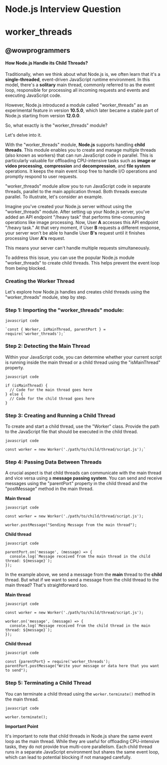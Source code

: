 # Node.js Interview Question 
# worker_threads
## @wowprogrammers



#### How Node.js Handle its Child Threads?
Traditionally, when we think about what Node.js is, we often learn that it's a **single-threaded**, event-driven JavaScript runtime environment. In this model, there's a **solitary** main thread, commonly referred to as the event loop, responsible for processing all incoming requests and events and executing JavaScript code.

However, Node.js introduced a module called "worker_threads" as an experimental feature in version **10.5.0**, which later became a stable part of Node.js starting from version **12.0.0**.

So, what exactly is the "worker_threads" module?

Let's delve into it.

With the "worker_threads" module, **Node.js** supports handling **child threads**. This module enables you to create and manage multiple threads (also known as workers) that can run JavaScript code in parallel. This is particularly valuable for offloading CPU-intensive tasks such as **image or video processing**, **compression** and **decompression**, and **file system** operations. It keeps the main event loop free to handle I/O operations and promptly respond to user requests.

"worker_threads" module allow you to run JavaScript code in separate threads, parallel to the main application thread. Both threads execute parallel. To illustrate, let's consider an example.

Imagine you've created your Node.js server without using the "worker_threads" module. After setting up your Node.js server, you've added an API endpoint "/heavy task" that performs time-consuming operations like image processing. Now, User **A** accesses this API endpoint "/heavy task." At that very moment, if User **B** requests a different response, your server won't be able to handle User **B's** request until it finishes processing User **A's** request.

This means your server can't handle multiple requests simultaneously.

To address this issue, you can use the popular Node.js module "worker_threads" to create child threads. This helps prevent the event loop from being blocked.

### Creating the Worker Thread

Let's explore how Node.js handles and creates child threads using the "worker_threads" module, step by step.

### Step 1: Importing the "worker_threads" module:
```
javascript code

`const { Worker, isMainThread, parentPort } = require('worker_threads');` 
```
### Step 2: Detecting the Main Thread

Within your JavaScript code, you can determine whether your current script is running inside the main thread or a child thread using the "isMainThread" property.
```
javascript code

if (isMainThread) {
  // Code for the main thread goes here
} else {
  // Code for the child thread goes here
} 
```
### Step 3: Creating and Running a Child Thread

To create and start a child thread, use the "Worker" class. Provide the path to the JavaScript file that should be executed in the child thread.
```
javascript code

const worker = new Worker('./path/to/child/thread/script.js');` 
```
### Step 4: Passing Data Between Threads

A crucial aspect is that child threads can communicate with the main thread and vice versa using a **message passing system**. You can send and receive messages using the "parentPort" property in the child thread and the "postMessage" method in the main thread.

**Main thread**
```
javascript code

const worker = new Worker('./path/to/child/thread/script.js');

worker.postMessage("Sending Message from the main thread"); 
```
**Child thread**
```
javascript code

parentPort.on('message', (message) => {
  console.log(`Message received from the main thread in the child thread: ${message}`);
}); 
```
In the example above, we send a message from the **main** thread to the **child** thread. But what if we want to send a message from the child thread to the main thread? That's straightforward too.

**Main thread**
```
javascript code

const worker = new Worker('./path/to/child/thread/script.js');

worker.on('message', (message) => {
  console.log(`Message received from the child thread in the main thread: ${message}`);
}); 
```
**Child thread**

```
javascript code

const {parentPort} = require('worker_threads');
parentPort.postMessage("Write your message or data here that you want to send"); 
```
### Step 5: Terminating a Child Thread

You can terminate a child thread using the `worker.terminate()` method in the main thread.
```
javascript code

worker.terminate();
```
**Important Point**

It's important to note that child threads in Node.js share the same event loop as the main thread. While they are useful for offloading CPU-intensive tasks, they do not provide true multi-core parallelism. Each child thread runs in a separate JavaScript environment but shares the same event loop, which can lead to potential blocking if not managed carefully.